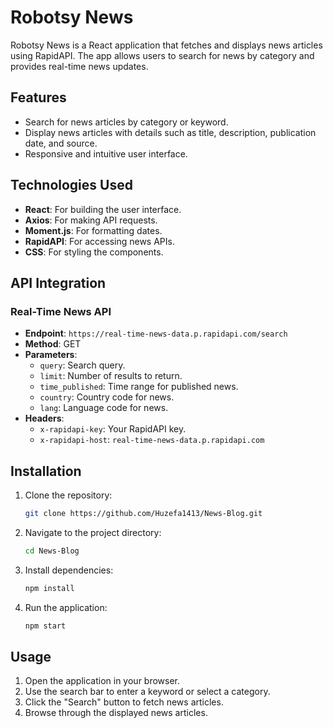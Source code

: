 # Robotsy News

Robotsy News is a React application that fetches and displays news articles using RapidAPI. The app allows users to search for news by category and provides real-time news updates.

## Features

- Search for news articles by category or keyword.
- Display news articles with details such as title, description, publication date, and source.
- Responsive and intuitive user interface.

## Technologies Used

- **React**: For building the user interface.
- **Axios**: For making API requests.
- **Moment.js**: For formatting dates.
- **RapidAPI**: For accessing news APIs.
- **CSS**: For styling the components.

## API Integration

### Real-Time News API

- **Endpoint**: `https://real-time-news-data.p.rapidapi.com/search`
- **Method**: GET
- **Parameters**:
  - `query`: Search query.
  - `limit`: Number of results to return.
  - `time_published`: Time range for published news.
  - `country`: Country code for news.
  - `lang`: Language code for news.
- **Headers**:
  - `x-rapidapi-key`: Your RapidAPI key.
  - `x-rapidapi-host`: `real-time-news-data.p.rapidapi.com`

## Installation

1. Clone the repository:

   ```bash
   git clone https://github.com/Huzefa1413/News-Blog.git
   ```

2. Navigate to the project directory:

   ```bash
   cd News-Blog
   ```

3. Install dependencies:

   ```bash
   npm install
   ```

4. Run the application:
   ```bash
   npm start
   ```

## Usage

1. Open the application in your browser.
2. Use the search bar to enter a keyword or select a category.
3. Click the "Search" button to fetch news articles.
4. Browse through the displayed news articles.
